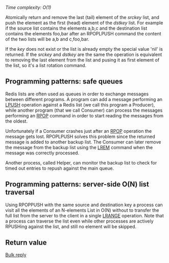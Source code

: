 

_Time complexity: O(1)_

Atomically return and remove the last (tail) element of the _srckey_ list,
and push the element as the first (head) element of the _dstkey_ list. For
example if the source list contains the elements a,b,c and the
destination list contains the elements foo,bar after an RPOPLPUSH command
the content of the two lists will be a,b and c,foo,bar.

If the _key_ does not exist or the list is already empty the special
value 'nil' is returned. If the _srckey_ and _dstkey_ are the same the
operation is equivalent to removing the last element from the list and pusing
it as first element of the list, so it's a list rotation command.

## Programming patterns: safe queues

Redis lists are often used as queues in order to exchange messages between
different programs. A program can add a message performing an [LPUSH][1] operation
against a Redis list (we call this program a Producer), while another program
(that we call Consumer) can process the messages performing an [RPOP][2] command
in order to start reading the messages from the oldest.

Unfortunately if a Consumer crashes just after an [RPOP][2] operation the message
gets lost. RPOPLPUSH solves this problem since the returned message is
added to another backup list. The Consumer can later remove the message
from the backup list using the [LREM][3] command when the message was correctly
processed.

Another process, called Helper, can monitor the backup list to check for
timed out entries to repush against the main queue.

## Programming patterns: server-side O(N) list traversal

Using RPOPPUSH with the same source and destination key a process can
visit all the elements of an N-elements List in O(N) without to transfer
the full list from the server to the client in a single [LRANGE][4] operation.
Note that a process can traverse the list even while other processes
are actively RPUSHing against the list, and still no element will be skipped.

## Return value

[Bulk reply][5]



[1]: /p/redis/wiki/RpushCommand
[2]: /p/redis/wiki/LpopCommand
[3]: /p/redis/wiki/LremCommand
[4]: /p/redis/wiki/LrangeCommand
[5]: /p/redis/wiki/ReplyTypes
